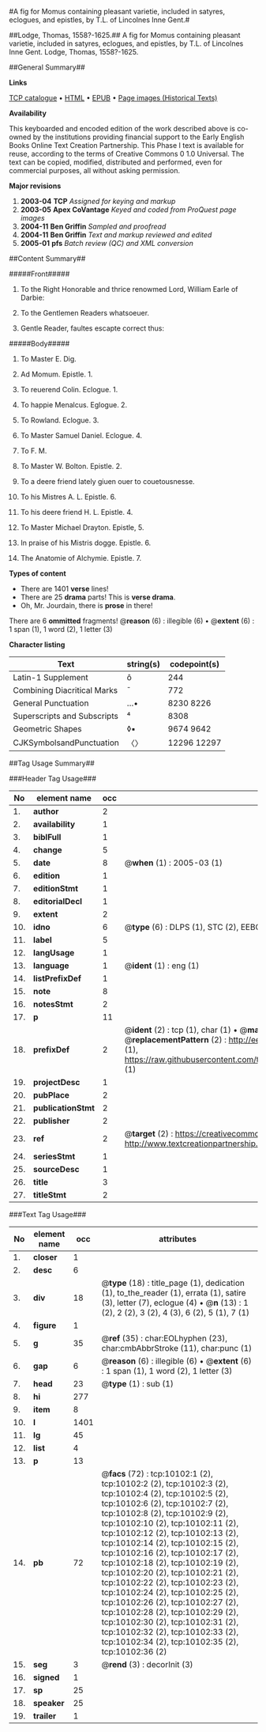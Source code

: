 #A fig for Momus containing pleasant varietie, included in satyres, eclogues, and epistles, by T.L. of Lincolnes Inne Gent.#

##Lodge, Thomas, 1558?-1625.##
A fig for Momus containing pleasant varietie, included in satyres, eclogues, and epistles, by T.L. of Lincolnes Inne Gent.
Lodge, Thomas, 1558?-1625.

##General Summary##

**Links**

[TCP catalogue](http://www.ota.ox.ac.uk/tcp/)  • 
[HTML](http://tei.it.ox.ac.uk/tcp/Texts-HTML/free/A06/A06167.html)  • 
[EPUB](http://tei.it.ox.ac.uk/tcp/Texts-EPUB/free/A06/A06167.epub) • 
[Page images (Historical Texts)](https://data.historicaltexts.jisc.ac.uk/view?pubId=eebo-99845215e&pageId=eebo-99845215e-10102-1)

**Availability**

This keyboarded and encoded edition of the
	       work described above is co-owned by the institutions
	       providing financial support to the Early English Books
	       Online Text Creation Partnership. This Phase I text is
	       available for reuse, according to the terms of Creative
	       Commons 0 1.0 Universal. The text can be copied,
	       modified, distributed and performed, even for
	       commercial purposes, all without asking permission.

**Major revisions**

1. __2003-04__ __TCP__ *Assigned for keying and markup*
1. __2003-05__ __Apex CoVantage__ *Keyed and coded from ProQuest page images*
1. __2004-11__ __Ben Griffin__ *Sampled and proofread*
1. __2004-11__ __Ben Griffin__ *Text and markup reviewed and edited*
1. __2005-01__ __pfs__ *Batch review (QC) and XML conversion*

##Content Summary##

#####Front#####

1. To the Right Honorable and thrice renowmed Lord, William Earle of Darbie:

1. To the Gentlemen Readers whatsoeuer.

1. Gentle Reader, faultes escapte correct thus:

#####Body#####

1. To Master E. Dig.

1. Ad Momum. Epistle. 1.

1. To reuerend Colin. Eclogue. 1.

1. To happie Menalcus. Eglogue. 2.

1. To Rowland. Eclogue. 3.

1. To Master Samuel Daniel. Eclogue. 4.

1. To F. M.

1. To Master W. Bolton. Epistle. 2.

1. To a deere friend lately giuen ouer to couetousnesse.

1. To his Mistres A. L. Epistle. 6.

1. To his deere friend H. L. Epistle. 4.

1. To Master Michael Drayton. Epistle, 5.

1. In praise of his Mistris dogge. Epistle. 6.

1. The Anatomie of Alchymie. Epistle. 7.

**Types of content**

  * There are 1401 **verse** lines!
  * There are 25 **drama** parts! This is **verse drama**.
  * Oh, Mr. Jourdain, there is **prose** in there!

There are 6 **ommitted** fragments! 
 @__reason__ (6) : illegible (6)  •  @__extent__ (6) : 1 span (1), 1 word (2), 1 letter (3)

**Character listing**


|Text|string(s)|codepoint(s)|
|---|---|---|
|Latin-1 Supplement|ô|244|
|Combining             Diacritical Marks|̄|772|
|General Punctuation|…•|8230 8226|
|Superscripts             and Subscripts|⁴|8308|
|Geometric Shapes|◊▪|9674 9642|
|CJKSymbolsandPunctuation|〈〉|12296 12297|

##Tag Usage Summary##

###Header Tag Usage###

|No|element name|occ|attributes|
|---|---|---|---|
|1.|__author__|2||
|2.|__availability__|1||
|3.|__biblFull__|1||
|4.|__change__|5||
|5.|__date__|8| @__when__ (1) : 2005-03 (1)|
|6.|__edition__|1||
|7.|__editionStmt__|1||
|8.|__editorialDecl__|1||
|9.|__extent__|2||
|10.|__idno__|6| @__type__ (6) : DLPS (1), STC (2), EEBO-CITATION (1), PROQUEST (1), VID (1)|
|11.|__label__|5||
|12.|__langUsage__|1||
|13.|__language__|1| @__ident__ (1) : eng (1)|
|14.|__listPrefixDef__|1||
|15.|__note__|8||
|16.|__notesStmt__|2||
|17.|__p__|11||
|18.|__prefixDef__|2| @__ident__ (2) : tcp (1), char (1)  •  @__matchPattern__ (2) : ([0-9\-]+):([0-9IVX]+) (1), (.+) (1)  •  @__replacementPattern__ (2) : http://eebo.chadwyck.com/downloadtiff?vid=$1&page=$2 (1), https://raw.githubusercontent.com/textcreationpartnership/Texts/master/tcpchars.xml#$1 (1)|
|19.|__projectDesc__|1||
|20.|__pubPlace__|2||
|21.|__publicationStmt__|2||
|22.|__publisher__|2||
|23.|__ref__|2| @__target__ (2) : https://creativecommons.org/publicdomain/zero/1.0/ (1), http://www.textcreationpartnership.org/docs/. (1)|
|24.|__seriesStmt__|1||
|25.|__sourceDesc__|1||
|26.|__title__|3||
|27.|__titleStmt__|2||


###Text Tag Usage###

|No|element name|occ|attributes|
|---|---|---|---|
|1.|__closer__|1||
|2.|__desc__|6||
|3.|__div__|18| @__type__ (18) : title_page (1), dedication (1), to_the_reader (1), errata (1), satire (3), letter (7), eclogue (4)  •  @__n__ (13) : 1 (2), 2 (2), 3 (2), 4 (3), 6 (2), 5 (1), 7 (1)|
|4.|__figure__|1||
|5.|__g__|35| @__ref__ (35) : char:EOLhyphen (23), char:cmbAbbrStroke (11), char:punc (1)|
|6.|__gap__|6| @__reason__ (6) : illegible (6)  •  @__extent__ (6) : 1 span (1), 1 word (2), 1 letter (3)|
|7.|__head__|23| @__type__ (1) : sub (1)|
|8.|__hi__|277||
|9.|__item__|8||
|10.|__l__|1401||
|11.|__lg__|45||
|12.|__list__|4||
|13.|__p__|13||
|14.|__pb__|72| @__facs__ (72) : tcp:10102:1 (2), tcp:10102:2 (2), tcp:10102:3 (2), tcp:10102:4 (2), tcp:10102:5 (2), tcp:10102:6 (2), tcp:10102:7 (2), tcp:10102:8 (2), tcp:10102:9 (2), tcp:10102:10 (2), tcp:10102:11 (2), tcp:10102:12 (2), tcp:10102:13 (2), tcp:10102:14 (2), tcp:10102:15 (2), tcp:10102:16 (2), tcp:10102:17 (2), tcp:10102:18 (2), tcp:10102:19 (2), tcp:10102:20 (2), tcp:10102:21 (2), tcp:10102:22 (2), tcp:10102:23 (2), tcp:10102:24 (2), tcp:10102:25 (2), tcp:10102:26 (2), tcp:10102:27 (2), tcp:10102:28 (2), tcp:10102:29 (2), tcp:10102:30 (2), tcp:10102:31 (2), tcp:10102:32 (2), tcp:10102:33 (2), tcp:10102:34 (2), tcp:10102:35 (2), tcp:10102:36 (2)|
|15.|__seg__|3| @__rend__ (3) : decorInit (3)|
|16.|__signed__|1||
|17.|__sp__|25||
|18.|__speaker__|25||
|19.|__trailer__|1||
